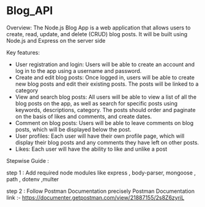 # Blog_API
Overview:
The Node.js Blog App is a web application that allows users to create, read, update, and delete (CRUD) blog posts. It will be built using Node.js and Express on the server side

Key features:
- User      registration and login: Users will be able to create an account and log in      to the app using a username and password.
- Create      and edit blog posts: Once logged in, users will be able to create new blog      posts and edit their existing posts. The posts will be linked to a      category
- View      and search blog posts: All users will be able to view a list of all the      blog posts on the app, as well as search for specific posts using keywords,      descriptions, category. The posts should order and paginate on the basis of  likes and comments, and create dates.
- Comment      on blog posts: Users will be able to leave comments on blog posts, which      will be displayed below the post.
- User      profiles: Each user will have their own profile page, which will display      their blog posts and any comments they have left on other posts.
- Likes:      Each user will have the ability to like and unlike a post

Stepwise Guide :

step 1 : Add required node modules like express , body-parser, mongoose , path , dotenv ,multer 

step 2 : Follow Postman Documentation precisely
 Postman Documentation link :- https://documenter.getpostman.com/view/21887155/2s8Z6zyriL
